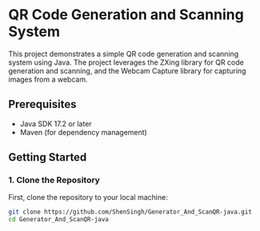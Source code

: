 # QR Code Generation and Scanning System

This project demonstrates a simple QR code generation and scanning system using Java. The project leverages the ZXing library for QR code generation and scanning, and the Webcam Capture library for capturing images from a webcam.

## Prerequisites

- Java SDK 17.2 or later
- Maven (for dependency management)

## Getting Started

### 1. Clone the Repository

First, clone the repository to your local machine:

```sh
git clone https://github.com/ShenSingh/Generator_And_ScanQR-java.git
cd Generator_And_ScanQR-java
